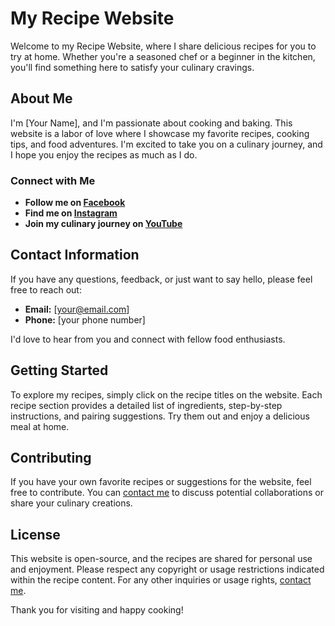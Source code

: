 # My Recipe Website

Welcome to my Recipe Website, where I share delicious recipes for you to try at home. Whether you're a seasoned chef or a beginner in the kitchen, you'll find something here to satisfy your culinary cravings.

## About Me

I'm [Your Name], and I'm passionate about cooking and baking. This website is a labor of love where I showcase my favorite recipes, cooking tips, and food adventures. I'm excited to take you on a culinary journey, and I hope you enjoy the recipes as much as I do.

### Connect with Me

- **Follow me on [Facebook](https://www.facebook.com/yourpage)**
- **Find me on [Instagram](https://www.instagram.com/yourprofile)**
- **Join my culinary journey on [YouTube](https://www.youtube.com/yourchannel)**

## Contact Information

If you have any questions, feedback, or just want to say hello, please feel free to reach out:

- **Email:** [your@email.com]
- **Phone:** [your phone number]

I'd love to hear from you and connect with fellow food enthusiasts.

## Getting Started

To explore my recipes, simply click on the recipe titles on the website. Each recipe section provides a detailed list of ingredients, step-by-step instructions, and pairing suggestions. Try them out and enjoy a delicious meal at home.

## Contributing

If you have your own favorite recipes or suggestions for the website, feel free to contribute. You can [contact me](#contact-information) to discuss potential collaborations or share your culinary creations.

## License

This website is open-source, and the recipes are shared for personal use and enjoyment. Please respect any copyright or usage restrictions indicated within the recipe content. For any other inquiries or usage rights, [contact me](#contact-information).

Thank you for visiting and happy cooking!
